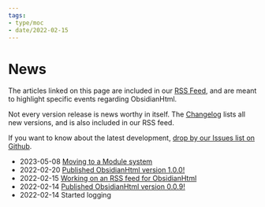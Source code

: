 ```yaml
---
tags:
- type/moc
- date/2022-02-15
---
```

# News   
   
The articles linked on this page are included in our [RSS Feed](./Configurations/Features/RSS%20Feed.md), and are meant to highlight specific events regarding ObsidianHtml.    
   
Not every version release is news worthy in itself. The [Changelog](./Changelog/Changelog.md) lists all new versions, and is also included in our RSS feed.   
   
If you want to know about the latest development, [drop by our Issues list on Github](https://github.com/obsidian-html/obsidian-html/issues).   
   
   
- 2023-05-08 [Moving to a Module system](./Log/Moving%20to%20a%20Module%20system.md)   
- 2022-02-20 [Published ObsidianHtml version 1.0.0!](./Log/Published%20ObsidianHtml%20version%201.0.0%21.md)   
- 2022-02-15 [Working on an RSS feed for ObsidianHtml](./Log/Working%20on%20an%20RSS%20feed%20for%20ObsidianHtml.md)   
- 2022-02-14 [Published ObsidianHtml version 0.0.9!](./Log/Published%20ObsidianHtml%20version%200.0.9%21.md)    
- 2022-02-14 Started logging